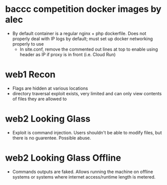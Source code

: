 # baccc competition docker images by alec
- By default container is a regular nginx + php dockerfile. Does not properly deal with IP logs by default; must set up docker networking properly to use
	- In site.conf, remove the commented out lines at top to enable using header as IP if proxy is in front (i.e. Cloud Run)
# web1 Recon
- Flags are hidden at various locations
- directory traversal exploit exists, very limited and can only view contents of files they are allowed to
# web2 Looking Glass
- Exploit is command injection. Users shouldn't be able to modify files, but there is no guarentee. Possible abuse.
# web2 Looking Glass Offline
- Commands outputs are faked. Allows running the machine on offline systems or systems where internet access/runtime length is metered.